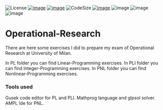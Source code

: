 ![License](https://img.shields.io/github/license/MasterCruelty/operational-research)
[![image](https://img.shields.io/github/stars/MasterCruelty/operational-research)](https://github.com/MasterCruelty/robbot/operational-research)
[![image](https://img.shields.io/github/forks/MasterCruelty/operational-research)](https://github.com/MasterCruelty/operational-research/network/members)
![CodeSize](https://img.shields.io/github/languages/code-size/MasterCruelty/operational-research)
[![image](https://img.shields.io/github/issues/MasterCruelty/operational-research)](https://github.com/MasterCruelty/operational-research/issues)
![image](https://img.shields.io/github/languages/top/MasterCruelty/operational-research)
![image](https://img.shields.io/github/commit-activity/w/MasterCruelty/operational-research)
![image](https://img.shields.io/github/contributors/MasterCruelty/operational-research)

# Operational-Research
There are here some exercises I did to prepare my exam of Operational Research at University of Milan.

In PL folder you can find Linear-Programming exercises.
In PLI folder you can find Integer-Programming exercises.
In PNL folder you can find Nonlinear-Programming exercises.

### Tools used

Gusek code editor for PL and PLI. Mathprog language and glpsol solver.<br>
AMPL Ide for PNL.

